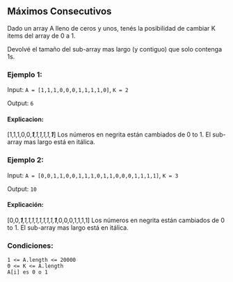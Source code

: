 ## Máximos Consecutivos

Dado un array A lleno de ceros y unos, tenés la posibilidad de cambiar K items del array de 0 a 1.

Devolvé el tamaño del sub-array mas largo (y contiguo) que solo contenga 1s.

### Ejemplo 1:

Input: `A = [1,1,1,0,0,0,1,1,1,1,0]`, `K = 2`

Output: `6`
#### Explicacion: 

[1,1,1,0,0,_**1**,1,1,1,1,**1**_]
Los números en negrita están cambiados de 0 to 1. El sub-array mas largo está en itálica.

### Ejemplo 2:

Input: `A = [0,0,1,1,0,0,1,1,1,0,1,1,0,0,0,1,1,1,1]`, `K = 3`

Output: `10`
#### Explicación: 

[0,0,_**1**,1,1,1,1,1,1,1,1,**1**_,0,0,0,1,1,1,1]
Los números en negrita están cambiados de 0 to 1. El sub-array mas largo está en itálica.
 

### Condiciones:
```
1 <= A.length <= 20000
0 <= K <= A.length
A[i] es 0 o 1
```
